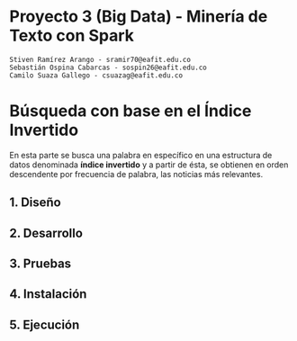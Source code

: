 # Proyecto 3 (Big Data) - Minería de Texto con Spark

    Stiven Ramírez Arango - sramir70@eafit.edu.co
    Sebastián Ospina Cabarcas - sospin26@eafit.edu.co
    Camilo Suaza Gallego - csuazag@eafit.edu.co

# Búsqueda con base en el Índice Invertido

En esta parte se busca una palabra en específico en una estructura de datos denominada **índice invertido** y a partir de ésta, se obtienen en orden descendente por frecuencia de palabra, las noticias más relevantes.

## 1. Diseño



## 2. Desarrollo



## 3. Pruebas



## 4. Instalación



## 5. Ejecución

